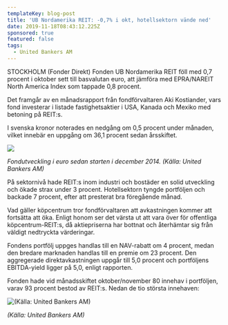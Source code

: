 ```yaml
---
templateKey: blog-post
title: 'UB Nordamerika REIT: -0,7% i okt, hotellsektorn vände ned'
date: 2019-11-18T08:43:12.225Z
sponsored: true
featured: false
tags:
  - United Bankers AM
---
```

STOCKHOLM (Fonder Direkt) Fonden UB Nordamerika REIT föll med 0,7 procent i oktober sett till basvalutan euro, att jämföra med EPRA/NAREIT North America Index som tappade 0,8 procent.



Det framgår av en månadsrapport från fondförvaltaren Aki Kostiander, vars fond investerar i listade fastighetsaktier i USA, Kanada och Mexiko med betoning på REIT:s.



I svenska kronor noterades en nedgång om 0,5 procent under månaden, vilket innebär en uppgång om 36,1 procent sedan årsskiftet.

![](/img/ub1.jpg)

_Fondutveckling i euro sedan starten i december 2014. (Källa: United Bankers AM)_



På sektornivå hade REIT:s inom industri och bostäder en solid utveckling och ökade strax under 3 procent. Hotellsektorn tyngde portföljen och backade 7 procent, efter att presterat bra föregående månad.



Vad gäller köpcentrum tror fondförvaltaren att avkastningen kommer att fortsätta att öka. Enligt honom ser det värsta ut att vara över för offentliga köpcentrum-REIT:s, då aktiepriserna har bottnat och återhämtar sig från väldigt nedtryckta värderingar.



Fondens portfölj uppges handlas till en NAV-rabatt om 4 procent, medan den bredare marknaden handlas till en premie om 23 procent. Den aggregerade direktavkastningen uppgår till 5,0 procent och portföljens EBITDA-yield ligger på 5,0, enligt rapporten.



Fonden hade vid månadsskiftet oktober/november 80 innehav i portföljen, varav 93 procent bestod av REIT:s. Nedan de tio största innehaven:

![(Källa: United Bankers AM)](/img/ub2.jpg "(Källa: United Bankers AM)")

_(Källa: United Bankers AM)_
